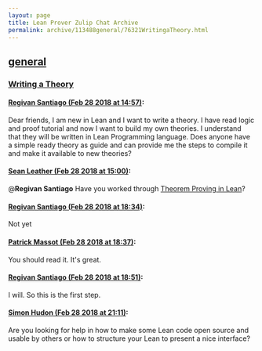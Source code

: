 ```yaml
---
layout: page
title: Lean Prover Zulip Chat Archive 
permalink: archive/113488general/76321WritingaTheory.html
---
```


## [general](index.html)
### [Writing a Theory](76321WritingaTheory.html)

#### [Regivan Santiago (Feb 28 2018 at 14:57)](https://leanprover.zulipchat.com/#narrow/stream/113488-general/topic/Writing%20a%20Theory/near/123090544):
Dear friends, I am new in Lean and I want to write a theory. I have read logic and proof tutorial and now I want to build my own theories. I understand that they will be written in Lean Programming language. Does anyone have a simple ready theory as guide and can provide me the steps to compile it and make it available to new theories?

#### [Sean Leather (Feb 28 2018 at 15:00)](https://leanprover.zulipchat.com/#narrow/stream/113488-general/topic/Writing%20a%20Theory/near/123090651):
@**Regivan Santiago** Have you worked through [Theorem Proving in Lean](https://leanprover.github.io/theorem_proving_in_lean/)?

#### [Regivan Santiago (Feb 28 2018 at 18:34)](https://leanprover.zulipchat.com/#narrow/stream/113488-general/topic/Writing%20a%20Theory/near/123098830):
Not yet

#### [Patrick Massot (Feb 28 2018 at 18:37)](https://leanprover.zulipchat.com/#narrow/stream/113488-general/topic/Writing%20a%20Theory/near/123098927):
You should read it. It's great.

#### [Regivan Santiago (Feb 28 2018 at 18:51)](https://leanprover.zulipchat.com/#narrow/stream/113488-general/topic/Writing%20a%20Theory/near/123099455):
I will. So this is the first step.

#### [Simon Hudon (Feb 28 2018 at 21:11)](https://leanprover.zulipchat.com/#narrow/stream/113488-general/topic/Writing%20a%20Theory/near/123105601):
Are you looking for help in how to make some Lean code open source and usable by others or how to structure your Lean to present a nice interface?

